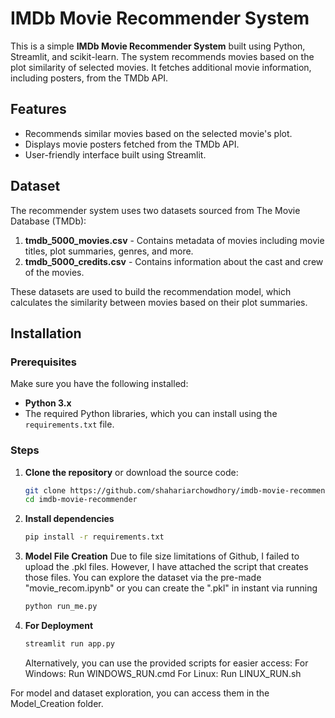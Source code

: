 # IMDb Movie Recommender System

This is a simple **IMDb Movie Recommender System** built using Python, Streamlit, and scikit-learn. The system recommends movies based on the plot similarity of selected movies. It fetches additional movie information, including posters, from the TMDb API.

## Features
- Recommends similar movies based on the selected movie's plot.
- Displays movie posters fetched from the TMDb API.
- User-friendly interface built using Streamlit.

## Dataset
The recommender system uses two datasets sourced from The Movie Database (TMDb):
1. **tmdb_5000_movies.csv** - Contains metadata of movies including movie titles, plot summaries, genres, and more.
2. **tmdb_5000_credits.csv** - Contains information about the cast and crew of the movies.

These datasets are used to build the recommendation model, which calculates the similarity between movies based on their plot summaries.

## Installation

### Prerequisites
Make sure you have the following installed:
- **Python 3.x**
- The required Python libraries, which you can install using the `requirements.txt` file.

### Steps

1. **Clone the repository** or download the source code:
   ```bash
   git clone https://github.com/shahariarchowdhory/imdb-movie-recommender.git
   cd imdb-movie-recommender

2. **Install dependencies**
    ```bash
    pip install -r requirements.txt
3. **Model File Creation**
    Due to file size limitations of Github, I failed to upload the .pkl files. However, I have attached the script that creates those files. You can explore the dataset via the pre-made "movie_recom.ipynb" or you can create the ".pkl" in instant via running
    ```bash
    python run_me.py
3. **For Deployment** 
    ```bash
    streamlit run app.py
    ```

    Alternatively, you can use the provided scripts for easier access:
    For Windows: Run WINDOWS_RUN.cmd
    For Linux: Run LINUX_RUN.sh

For model and dataset exploration, you can access them in the Model_Creation folder. 
